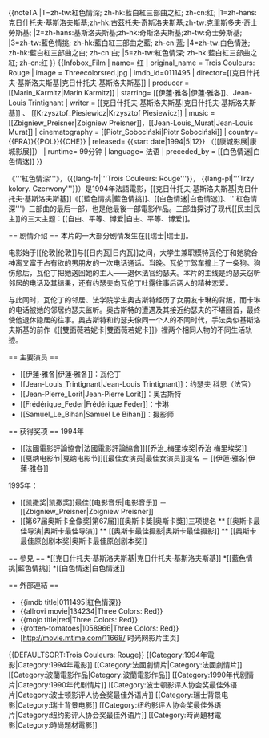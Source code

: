 {{noteTA
|T=zh-tw:紅色情深; zh-hk:藍白紅三部曲之紅; zh-cn:红;
|1=zh-hans:克日什托夫·基斯洛夫斯基;zh-hk:古茲托夫·奇斯洛夫斯基;zh-tw:克里斯多夫·奇士勞斯基;
|2=zh-hans:基斯洛夫斯基;zh-hk:奇斯洛夫斯基;zh-tw:奇士勞斯基;
|3=zh-tw:藍色情挑; zh-hk:藍白紅三部曲之藍; zh-cn:蓝;
|4=zh-tw:白色情迷; zh-hk:藍白紅三部曲之白; zh-cn:白;
|5=zh-tw:紅色情深; zh-hk:藍白紅三部曲之紅; zh-cn:红
}}
{{Infobox_Film
| name= 红
| original_name = Trois Couleurs: Rouge
|  image = Threecolorsred.jpg 
|  imdb_id=0111495
|  director=[[克日什托夫·基斯洛夫斯基|克日什托夫·基斯洛夫斯基]] 
| producer  = [[Marin_Karmitz|Marin Karmitz]]
| starring= [[伊蓮·雅各|伊蓮·雅各]]、Jean-Louis Trintignant 
| writer   = [[克日什托夫·基斯洛夫斯基|克日什托夫·基斯洛夫斯基]] 、 [[Krzysztof_Piesiewicz|Krzysztof Piesiewicz]]
| music    = [[Zbigniew_Preisner|Zbigniew Preisner]]，[[Jean-Louis_Murat|Jean-Louis Murat]]
| cinematography = [[Piotr_Sobociński|Piotr Sobociński]]
| country={{FRA}}{{POL}}{{CHE}}
|  released= {{start date|1994|5|12}} （[[康城影展|康城影展]]）
|  runtime= 99分钟 
|  language= 法语
|  preceded_by = [[白色情迷|白色情迷]]
}}

《'''紅色情深'''》，（{{lang-fr|'''Trois Couleurs: Rouge'''}}， {{lang-pl|'''Trzy kolory. Czerwony'''}}）是1994年法語電影，[[克日什托夫·基斯洛夫斯基|克日什托夫·基斯洛夫斯基]]《[[藍色情挑|藍色情挑]]、[[白色情迷|白色情迷]]、'''紅色情深'''》三部曲的最后一部，也是他最後一部電影作品。三部曲探讨了现代[[民主|民主]]的三大主题：[[自由、平等、博爱|自由、平等、博爱]]。

== 剧情介绍 ==
本片的一大部分剧情发生在[[瑞士|瑞士]]。

电影始于[[伦敦|伦敦]]与[[日内瓦|日内瓦]]之间，大学生兼职模特瓦伦丁和她貌合神离又富于占有欲的男朋友的一次电话通话。当晚。瓦伦丁驾车撞上了一条狗。狗伤愈后，瓦伦丁把她送回她的主人——退休法官约瑟夫。本片的主线是约瑟夫窃听邻居的电话及其结果，还有约瑟夫向瓦伦丁吐露往事后两人的精神恋爱。

与此同时，瓦伦丁的邻居、法学院学生奥古斯特经历了女朋友卡琳的背叛，而卡琳的电话被她的邻居约瑟夫监听。奥古斯特的遭遇及其接近约瑟夫的不堪回首，最终使他退休隐居的往事。奥古斯特和约瑟夫像同一个人的不同时代，手法类似基斯洛夫斯基的前作《[[雙面薇若妮卡|雙面薇若妮卡]]》裡两个相同人物的不同生活轨迹。

== 主要演员 ==
* [[伊蓮·雅各|伊蓮·雅各]]：瓦伦丁
* [[Jean-Louis_Trintignant|Jean-Louis Trintignant]]：约瑟夫 科恩（法官）
* [[Jean-Pierre_Lorit|Jean-Pierre Lorit]]：奥古斯特
* [[Frédérique_Feder|Frédérique Feder]]：卡琳
* [[Samuel_Le_Bihan|Samuel Le Bihan]]：摄影师

== 获得奖项 ==
1994年
* [[法國電影評論協會|法國電影評論協會]][[乔治_梅里埃奖|乔治 梅里埃奖]]
* [[戛纳电影节|戛纳电影节]][[最佳女演员|最佳女演员]]提名 － [[伊蓮·雅各|伊蓮·雅各]]

1995年：
* [[凯撒奖|凯撒奖]]最佳[[电影音乐|电影音乐]] － [[Zbigniew_Preisner|Zbigniew Preisner]]
* [[第67届奥斯卡金像奖|第67届]][[奥斯卡獎|奥斯卡獎]]三项提名
** [[奥斯卡最佳导演|奥斯卡最佳导演]]
** [[奥斯卡最佳摄影|奥斯卡最佳摄影]]
** [[奥斯卡最佳原创剧本奖|奥斯卡最佳原创剧本奖]]

== 參見 ==
*[[克日什托夫·基斯洛夫斯基|克日什托夫·基斯洛夫斯基]]
*[[藍色情挑|藍色情挑]]
*[[白色情迷|白色情迷]]

== 外部連結 ==
* {{imdb title|0111495|紅色情深}}
* {{allrovi movie|134234|Three Colors: Red}}
* {{mojo title|red|Three Colors: Red}}
* {{rotten-tomatoes|1058966|Three Colors: Red}}
* [http://movie.mtime.com/11668/ 时光网影片主页]

{{DEFAULTSORT:Trois Couleurs: Rouge}}
[[Category:1994年電影|Category:1994年電影]]
[[Category:法國劇情片|Category:法國劇情片]]
[[Category:波蘭電影作品|Category:波蘭電影作品]]
[[Category:1990年代剧情片|Category:1990年代剧情片]]
[[Category:波士顿影评人协会奖最佳外语片|Category:波士顿影评人协会奖最佳外语片]]
[[Category:瑞士背景电影|Category:瑞士背景电影]]
[[Category:纽约影评人协会奖最佳外语片|Category:纽约影评人协会奖最佳外语片]]
[[Category:時尚題材電影|Category:時尚題材電影]]